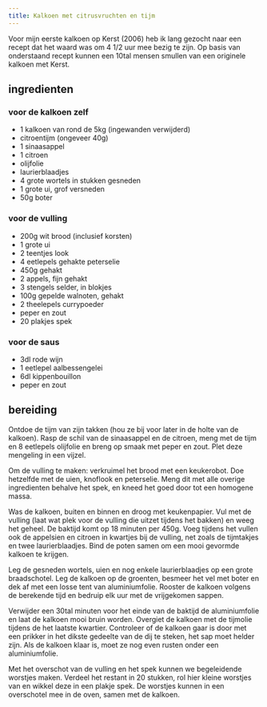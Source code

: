 ```yaml
---
title: Kalkoen met citrusvruchten en tijm
---
```


Voor mijn eerste kalkoen op Kerst (2006) heb ik lang gezocht naar een recept dat het waard was om 4 1/2 uur mee bezig te zijn. Op basis van onderstaand recept kunnen een 10tal mensen smullen van een originele kalkoen met Kerst. 

##  ingredienten 

### voor de kalkoen zelf
* 1 kalkoen van rond de 5kg (ingewanden verwijderd)
* citroentijm (ongeveer 40g)
* 1 sinaasappel
* 1 citroen
* olijfolie
* laurierblaadjes
* 4 grote wortels in stukken gesneden
* 1 grote ui, grof versneden
* 50g boter

### voor de vulling
* 200g wit brood (inclusief korsten)
* 1 grote ui
* 2 teentjes look
* 4 eetlepels gehakte peterselie
* 450g gehakt
* 2 appels, fijn gehakt
* 3 stengels selder, in blokjes
* 100g gepelde walnoten, gehakt
* 2 theelepels currypoeder
* peper en zout
* 20 plakjes spek

### voor de saus
* 3dl rode wijn
* 1 eetlepel aalbessengelei
* 6dl kippenbouillon
* peper en zout

##  bereiding 

Ontdoe de tijm van zijn takken (hou ze bij voor later in de holte van de kalkoen). Rasp de schil van de sinaasappel en de citroen, meng met de tijm en 8 eetlepels olijfolie en breng op smaak met peper en zout. Plet deze mengeling in een vijzel.

Om de vulling te maken: verkruimel het brood met een keukerobot. Doe hetzelfde met de uien, knoflook en peterselie. Meng dit met alle overige ingredienten behalve het spek, en kneed het goed door tot een homogene massa.

Was de kalkoen, buiten en binnen en droog met keukenpapier. Vul met de vulling (laat wat plek voor de vulling die uitzet tijdens het bakken) en weeg het geheel. De baktijd komt op 18 minuten per 450g. Voeg tijdens het vullen ook de appelsien en citroen in kwartjes bij de vulling, net zoals de tijmtakjes en twee laurierblaadjes. Bind de poten samen om een mooi gevormde kalkoen te krijgen.

Leg de gesneden wortels, uien en nog enkele laurierblaadjes op een grote braadschotel. Leg de kalkoen op de groenten, besmeer het vel met boter en dek af met een losse tent van aluminiumfolie. Rooster de kalkoen volgens de berekende tijd en bedruip elk uur met de vrijgekomen sappen.

Verwijder een 30tal minuten voor het einde van de baktijd de aluminiumfolie en laat de kalkoen mooi bruin worden. Overgiet de kalkoen met de tijmolie tijdens de het laatste kwartier. Controleer of de kalkoen gaar is door met een prikker in het dikste gedeelte van de dij te steken, het sap moet helder zijn. Als de kalkoen klaar is, moet ze nog even rusten onder een aluminiumfolie. 

Met het overschot van de vulling en het spek kunnen we begeleidende worstjes maken. Verdeel het restant in 20 stukken, rol hier kleine worstjes van en wikkel deze in een plakje spek. De worstjes kunnen in een overschotel mee in de oven, samen met de kalkoen.

